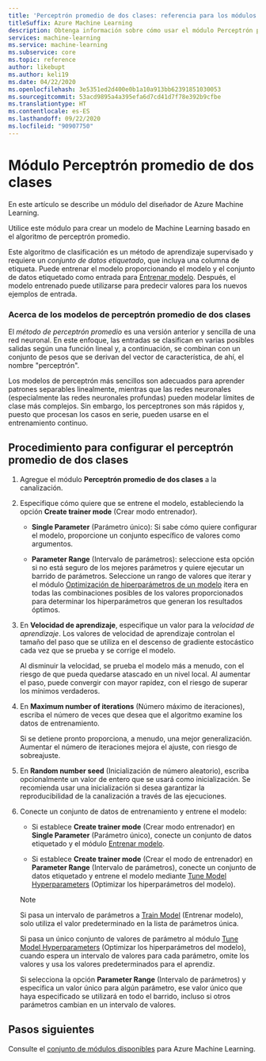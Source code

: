 ```yaml
---
title: 'Perceptrón promedio de dos clases: referencia para los módulos'
titleSuffix: Azure Machine Learning
description: Obtenga información sobre cómo usar el módulo Perceptrón promedio de dos clases en Azure Machine Learning para crear un modelo de Machine Learning basado en el algoritmo de perceptrón promedio.
services: machine-learning
ms.service: machine-learning
ms.subservice: core
ms.topic: reference
author: likebupt
ms.author: keli19
ms.date: 04/22/2020
ms.openlocfilehash: 3e5351ed2d400e0b1a10a913bb62391851030053
ms.sourcegitcommit: 53acd9895a4a395efa6d7cd41d7f78e392b9cfbe
ms.translationtype: HT
ms.contentlocale: es-ES
ms.lasthandoff: 09/22/2020
ms.locfileid: "90907750"
---
```

# <a name="two-class-averaged-perceptron-module"></a>Módulo Perceptrón promedio de dos clases

En este artículo se describe un módulo del diseñador de Azure Machine Learning.

Utilice este módulo para crear un modelo de Machine Learning basado en el algoritmo de perceptrón promedio.  
  
Este algoritmo de clasificación es un método de aprendizaje supervisado y requiere un *conjunto de datos etiquetado*, que incluya una columna de etiqueta. Puede entrenar el modelo proporcionando el modelo y el conjunto de datos etiquetado como entrada para [Entrenar modelo](./train-model.md). Después, el modelo entrenado puede utilizarse para predecir valores para los nuevos ejemplos de entrada.  

### <a name="about-averaged-perceptron-models"></a>Acerca de los modelos de perceptrón promedio de dos clases

El *método de perceptrón promedio* es una versión anterior y sencilla de una red neuronal. En este enfoque, las entradas se clasifican en varias posibles salidas según una función lineal y, a continuación, se combinan con un conjunto de pesos que se derivan del vector de característica, de ahí, el nombre "perceptrón".

Los modelos de perceptrón más sencillos son adecuados para aprender patrones separables linealmente, mientras que las redes neuronales (especialmente las redes neuronales profundas) pueden modelar límites de clase más complejos. Sin embargo, los perceptrones son más rápidos y, puesto que procesan los casos en serie, pueden usarse en el entrenamiento continuo.

## <a name="how-to-configure-two-class-averaged-perceptron"></a>Procedimiento para configurar el perceptrón promedio de dos clases

1.  Agregue el módulo **Perceptrón promedio de dos clases** a la canalización.  

2.  Especifique cómo quiere que se entrene el modelo, estableciendo la opción **Create trainer mode** (Crear modo entrenador).  
  
    -   **Single Parameter** (Parámetro único): Si sabe cómo quiere configurar el modelo, proporcione un conjunto específico de valores como argumentos.

    -   **Parameter Range** (Intervalo de parámetros): seleccione esta opción si no está seguro de los mejores parámetros y quiere ejecutar un barrido de parámetros. Seleccione un rango de valores que iterar y el módulo [Optimización de hiperparámetros de un modelo](tune-model-hyperparameters.md) itera en todas las combinaciones posibles de los valores proporcionados para determinar los hiperparámetros que generan los resultados óptimos.  
  
3.  En **Velocidad de aprendizaje**, especifique un valor para la *velocidad de aprendizaje*. Los valores de velocidad de aprendizaje controlan el tamaño del paso que se utiliza en el descenso de gradiente estocástico cada vez que se prueba y se corrige el modelo.
  
     Al disminuir la velocidad, se prueba el modelo más a menudo, con el riesgo de que pueda quedarse atascado en un nivel local. Al aumentar el paso, puede convergir con mayor rapidez, con el riesgo de superar los mínimos verdaderos.
  
4.  En **Maximum number of iterations** (Número máximo de iteraciones), escriba el número de veces que desea que el algoritmo examine los datos de entrenamiento.  
  
     Si se detiene pronto proporciona, a menudo, una mejor generalización. Aumentar el número de iteraciones mejora el ajuste, con riesgo de sobreajuste.
  
5.  En **Random number seed** (Inicialización de número aleatorio), escriba opcionalmente un valor de entero que se usará como inicialización. Se recomienda usar una inicialización si desea garantizar la reproducibilidad de la canalización a través de las ejecuciones.  
  
1.  Conecte un conjunto de datos de entrenamiento y entrene el modelo:

    + Si establece **Create trainer mode** (Crear modo entrenador) en **Single Parameter** (Parámetro único), conecte un conjunto de datos etiquetado y el módulo [Entrenar modelo](train-model.md).  
  
    + Si establece **Create trainer mode** (Crear el modo de entrenador) en **Parameter Range** (Intervalo de parámetros), conecte un conjunto de datos etiquetado y entrene el modelo mediante [Tune Model Hyperparameters](tune-model-hyperparameters.md) (Optimizar los hiperparámetros del modelo).  
  
    > [!NOTE]
    > 
    > Si pasa un intervalo de parámetros a [Train Model](train-model.md) (Entrenar modelo), solo utiliza el valor predeterminado en la lista de parámetros única.  
    > 
    > Si pasa un único conjunto de valores de parámetro al módulo [Tune Model Hyperparameters](tune-model-hyperparameters.md) (Optimizar los hiperparámetros del modelo), cuando espera un intervalo de valores para cada parámetro, omite los valores y usa los valores predeterminados para el aprendiz.  
    > 
    > Si selecciona la opción **Parameter Range** (Intervalo de parámetros) y especifica un valor único para algún parámetro, ese valor único que haya especificado se utilizará en todo el barrido, incluso si otros parámetros cambian en un intervalo de valores.




## <a name="next-steps"></a>Pasos siguientes

Consulte el [conjunto de módulos disponibles](module-reference.md) para Azure Machine Learning. 